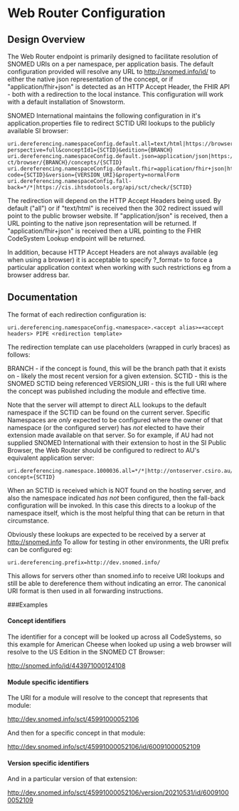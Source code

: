 # Web Router Configuration

## Design Overview

The Web Router endpoint is primarily designed to facilitate resolution of SNOMED URIs on a per namespace, per application basis.  The default configuration provided will resolve any URL to http://snomed.info/id/<SCTID> to either the native json representation of the concept, or if "application/fhir+json" is detected as an HTTP Accept Header, the FHIR API  - both with a redirection to the local instance.  This configuration will work with a default installation of Snowstorm.

SNOMED International maintains the following configuration in it's application.properties file to redirect SCTID URI lookups to the publicly available SI browser:

```
uri.dereferencing.namespaceConfig.default.all=text/html|https://browser.ihtsdotools.org/?perspective=full&conceptId1={SCTID}&edition={BRANCH}
uri.dereferencing.namespaceConfig.default.json=application/json|https://browser.ihtsdotools.org/snowstorm/snomed-ct/browser/{BRANCH}/concepts/{SCTID}
uri.dereferencing.namespaceConfig.default.fhir=application/fhir+json|https://browser.ihtsdotools.org/fhir/CodeSystem/$lookup?code={SCTID}&version={VERSION_URI}&property=normalForm
uri.dereferencing.namespaceConfig.fall-back=*/*|https://cis.ihtsdotools.org/api/sct/check/{SCTID}
```

The redirection will depend on the HTTP Accept Headers being used.  By default ("all") or if "text/html" is received then the 302 redirect issued will point to the public browser website.   If "application/json" is received, then a URL pointing to the native json representation will be returned.   If "application/fhir+json" is received then a URL pointing to the FHIR CodeSystem Lookup endpoint will be returned.

In addition, because HTTP Accept Headers are not always available (eg when using a browser) it is acceptable to specify ?_format=<accept alias> to force a particular application context when working with such restrictions eg from a browser address bar.


## Documentation

The format of each redirection configuration is:

```
uri.dereferencing.namespaceConfig.<namespace>.<accept alias>=<accept headers> PIPE <redirection template>
```

The redirection template can use placeholders (wrapped in curly braces) as follows:

BRANCH - if the concept is found, this will be the branch path that it exists on - likely the most recent version for a given extension.
SCTID - this is the SNOMED SCTID being referenced
VERSION_URI - this is the full URI where the concept was published including the module and effective time.

Note that the server will attempt to direct ALL lookups to the default namespace if the SCTID can be found on the current server.  Specific Namespaces are _only_ expected to be configured where the owner of that namespace (or the configured server) has _not_ elected to have their extension made available on that server.   So for example, if AU had not supplied SNOMED International with their extension to host in the SI Public Browser, the Web Router should be configured to redirect to AU's equivalent application server:

```
uri.dereferencing.namespace.1000036.all=*/*|http://ontoserver.csiro.au/shrimp/?concept={SCTID}
```

When an SCTID is received which is NOT found on the hosting server, and also the namespace indicated _has not_ been configured, then the fall-back configuration will be invoked.   In this case this directs to a lookup of the namespace itself, which is the most helpful thing that can be return in that circumstance.

Obviously these lookups are expected to be received by a server at http://snomed.info To allow for testing in other environments, the URI prefix can be configured eg:

```
uri.dereferencing.prefix=http://dev.snomed.info/
```

This allows for servers other than snomed.info to receive URI lookups and still be able to dereference them without indicating an error.  The canonical URI format is then used in all forwarding instructions.

###Examples

#### Concept identifiers

The identifier for a concept will be looked up across all CodeSystems, so this example for American Cheese when looked up using a web browser will resolve to the US Edition in the SNOMED CT Browser: 

http://snomed.info/id/443971000124108

#### Module specific identifiers

The URI for a module will resolve to the concept that represents that module:

http://dev.snomed.info/sct/45991000052106  

And then for a specific concept in that module:

http://dev.snomed.info/sct/45991000052106/id/60091000052109

#### Version specific identifiers

And in a particular version of that extension:

http://dev.snomed.info/sct/45991000052106/version/20210531/id/60091000052109